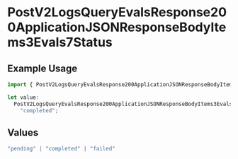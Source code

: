 # PostV2LogsQueryEvalsResponse200ApplicationJSONResponseBodyItems3Evals7Status

## Example Usage

```typescript
import { PostV2LogsQueryEvalsResponse200ApplicationJSONResponseBodyItems3Evals7Status } from "orq-poc-typescript-multi-env-version/models/operations";

let value:
  PostV2LogsQueryEvalsResponse200ApplicationJSONResponseBodyItems3Evals7Status =
    "completed";
```

## Values

```typescript
"pending" | "completed" | "failed"
```